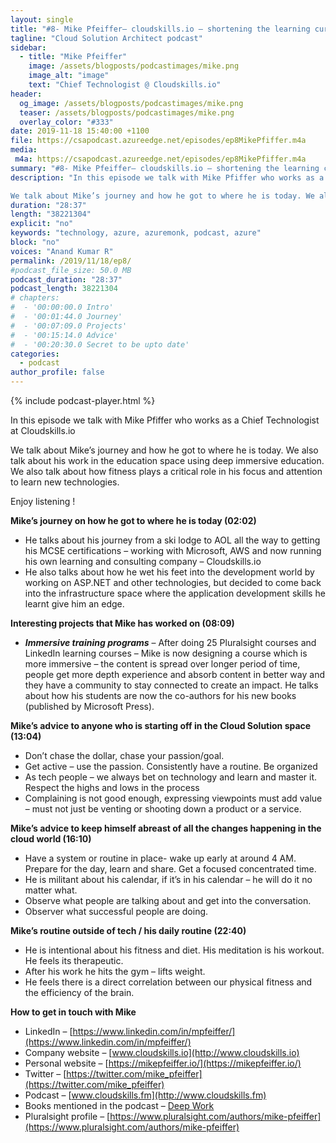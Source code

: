 ```yaml
---
layout: single
title: "#8- Mike Pfeiffer– cloudskills.io – shortening the learning curve for others"
tagline: "Cloud Solution Architect podcast"
sidebar:
  - title: "Mike Pfeiffer"
    image: /assets/blogposts/podcastimages/mike.png
    image_alt: "image"
    text: "Chief Technologist @ Cloudskills.io"
header:
  og_image: /assets/blogposts/podcastimages/mike.png
  teaser: /assets/blogposts/podcastimages/mike.png
  overlay_color: "#333"
date: 2019-11-18 15:40:00 +1100
file: https://csapodcast.azureedge.net/episodes/ep8MikePfiffer.m4a
media: 
 m4a: https://csapodcast.azureedge.net/episodes/ep8MikePfiffer.m4a
summary: "#8- Mike Pfeiffer– cloudskills.io – shortening the learning curve for others"
description: "In this episode we talk with Mike Pfiffer who works as a Chief Technologist at Cloudskills.io

We talk about Mike’s journey and how he got to where he is today. We also talk about his work in the education space using deep immersive education. We also talk about how fitness plays a critical role in his focus and attention to learn new technologies."
duration: "28:37" 
length: "38221304"
explicit: "no" 
keywords: "technology, azure, azuremonk, podcast, azure"
block: "no" 
voices: "Anand Kumar R"
permalink: /2019/11/18/ep8/
#podcast_file_size: 50.0 MB 
podcast_duration: "28:37" 
podcast_length: 38221304
# chapters:
#  - '00:00:00.0 Intro'
#  - '00:01:44.0 Journey'
#  - '00:07:09.0 Projects'
#  - '00:15:14.0 Advice'
#  - '00:20:30.0 Secret to be upto date'
categories:
  - podcast
author_profile: false
---
```


{% include podcast-player.html %}


In this episode we talk with Mike Pfiffer who works as a Chief Technologist at Cloudskills.io

We talk about Mike’s journey and how he got to where he is today. We also talk about his work in the education space using deep immersive education. We also talk about how fitness plays a critical role in his focus and attention to learn new technologies.

Enjoy listening !

**Mike’s journey on how he got to where he is today (02:02)**

*   He talks about his journey from a ski lodge to AOL all the way to getting his MCSE certifications – working with Microsoft, AWS and now running his own learning and consulting company – Cloudskills.io
*   He also talks about how he wet his feet into the development world by working on ASP.NET and other technologies, but decided to come back into the infrastructure space where the application development skills he learnt give him an edge.

**Interesting projects that Mike has worked on (08:09)**

*   **_Immersive training programs_** – After doing 25 Pluralsight courses and LinkedIn learning courses – Mike is now designing a course which is more immersive – the content is spread over longer period of time, people get more depth experience and absorb content in better way and they have a community to stay connected to create an impact. He talks about how his students are now the co-authors for his new books (published by Microsoft Press).

**Mike’s advice to anyone who is starting off in the Cloud Solution space (13:04)**

*   Don’t chase the dollar, chase your passion/goal.
*   Get active – use the passion. Consistently have a routine. Be organized
*   As tech people – we always bet on technology and learn and master it. Respect the highs and lows in the process
*   Complaining is not good enough, expressing viewpoints must add value – must not just be venting or shooting down a product or a service.

**Mike’s advice to keep himself abreast of all the changes happening in the cloud world (16:10)**

*   Have a system or routine in place- wake up early at around 4 AM. Prepare for the day, learn and share. Get a focused concentrated time.
*   He is militant about his calendar, if it’s in his calendar – he will do it no matter what.
*   Observe what people are talking about and get into the conversation.
*   Observer what successful people are doing.

**Mike’s routine outside of tech / his daily routine (22:40)**

*   He is intentional about his fitness and diet. His meditation is his workout. He feels its therapeutic.
*   After his work he hits the gym – lifts weight.
*   He feels there is a direct correlation between our physical fitness and the efficiency of the brain.

**How to get in touch with Mike**

*   LinkedIn – [https://www.linkedin.com/in/mpfeiffer/](https://www.linkedin.com/in/mpfeiffer/)
*   Company website – [www.cloudskills.io](http://www.cloudskills.io)
*   Personal website – [https://mikepfeiffer.io/](https://mikepfeiffer.io/)
*   Twitter – [https://twitter.com/mike_pfeiffer](https://twitter.com/mike_pfeiffer)
*   Podcast – [www.cloudskills.fm](http://www.cloudskills.fm)
*   Books mentioned in the podcast – [Deep Work](https://www.amazon.com/Deep-Work-Focused-Success-Distracted/dp/1455586692)
*   Pluralsight profile – [https://www.pluralsight.com/authors/mike-pfeiffer](https://www.pluralsight.com/authors/mike-pfeiffer)

